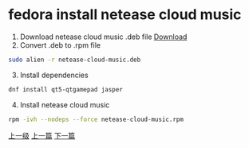 # fedora install netease cloud music

1. Download netease cloud music .deb file
[Download](https://music.163.com/#/download)
2. Convert .deb to .rpm file
```sh
sudo alien -r netease-cloud-music.deb
```
3. Install dependencies
```sh
dnf install qt5-qtgamepad jasper
```
4. Install netease cloud music
```sh
rpm -ivh --nodeps --force netease-cloud-music.rpm
```
[上一级](base.md)
[上一篇](hpOmenInstallFedora.md)
[下一篇](linux.md)
